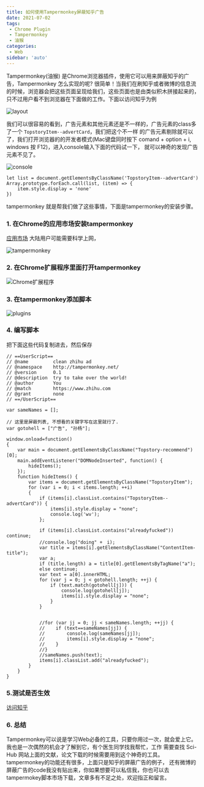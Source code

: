 ```yaml
---
title: 如何使用Tampermonkey屏蔽知乎广告
date: 2021-07-02
tags:
 - Chrome Plugin
 - Tampermonkey
 - 油猴
categories: 
 - Web
sidebar: 'auto'
---
```



Tampermonkey(油猴) 是Chrome浏览器插件，使用它可以用来屏蔽知乎的广告，Tampermonkey 怎么实现的呢? 很简单！当我们在刷知乎或者微博的信息流
的时候，浏览器会把这些页面呈现给我们，这些页面也是由类似积木拼接起来的，只不过用户看不到浏览器在下面做的工作。下面以访问知乎为例

![layout](/tampermonkey/layout.png)

我们可以很容易的看到，广告元素和其他元素还是不一样的，广告元素的class多了一个 `TopstoryItem--advertCard`，我们把这个不一样
的广告元素剔除就可以了，我们打开浏览器的的开发者模式(Mac键盘同时按下 comand + option + i, windows 按 F12)，进入console输入下面的代码试一下，
就可以神奇的发现广告元素不见了。

![console](/tampermonkey/console.png)

```
let list = document.getElementsByClassName('TopstoryItem--advertCard')
Array.prototype.forEach.call(list, (item) => {
    item.style.display = 'none'
})
```

tampermonkey 就是帮我们做了这些事情，下面是tampermonkey的安装步骤。

### 1. 在Chrome的应用市场安装tampermonkey 

[应用市场](https://chrome.google.com/webstore/detail/tampermonkey/dhdgffkkebhmkfjojejmpbldmpobfkfo?hl=zh-CN) 大陆用户可能需要科学上网，

![tampermonkey](/tampermonkey/tampermonkey.png)

### 2. 在Chrome扩展程序里面打开tampermonkey

![Chrome扩展程序](/tampermonkey/program.png)

### 3. 在tampermonkey添加脚本

![plugins](/tampermonkey/plugins.png)

### 4. 编写脚本

把下面这些代码复制进去，然后保存

```
// ==UserScript==
// @name         clean zhihu ad
// @namespace    http://tampermonkey.net/
// @version      0.1
// @description  try to take over the world!
// @author       You
// @match        https://www.zhihu.com
// @grant        none
// ==/UserScript==

var sameNames = [];

// 这里是屏蔽列表, 不想看的关键字写在这里就行了.
var gotohell = ["广告", "孙杨"];

window.onload=function()
{
    var main = document.getElementsByClassName("Topstory-recommend")[0];
    main.addEventListener("DOMNodeInserted", function() {
        hideItems();
    });
    function hideItems() {
        var items = document.getElementsByClassName("TopstoryItem");
        for (var i = 0; i < items.length; ++i)
        {
            if (items[i].classList.contains("TopstoryItem--advertCard")) {
                items[i].style.display = "none";
                console.log('wv');
            };

            if (items[i].classList.contains("alreadyfucked")) continue;
            //console.log("doing" +　i);
            var title = items[i].getElementsByClassName("ContentItem-title");
            var a;
            if (title.length) a = title[0].getElementsByTagName("a");
            else continue;
            var text = a[0].innerHTML;
            for (var j = 0; j < gotohell.length; ++j) {
                if (text.match(gotohell[j])) {
                    console.log(gotohell[j]);
                    items[i].style.display = "none";
                }
            }


            //for (var jj = 0; jj < sameNames.length; ++jj) {
            //    if (text==sameNames[jj]) {
            //        console.log(sameNames[jj]);
            //        items[i].style.display = "none";
            //    }
            //}
            //sameNames.push(text);
            items[i].classList.add("alreadyfucked");
        }
    }
}
```

### 5.测试是否生效

[访问知乎](https://www.zhihu.com/)

### 6. 总结

Tampermonkey可以说是学习Web必备的工具，只要你用过一次，就会爱上它。我也是一次偶然的机会才了解到它，有个医生同学找我帮忙，工作
需要查找 Sci-Hub 网站上面的文献，论文下载的时候需要用到这个神奇的工具。tampermonkey的功能还有很多，上面只是知乎的屏蔽广告的例子，
还有微博的屏蔽广告的code我没有贴出来，你如果想要可以私信我，你也可以去tampermokey脚本市场下载，文章多有不足之处，欢迎指正和留言。












